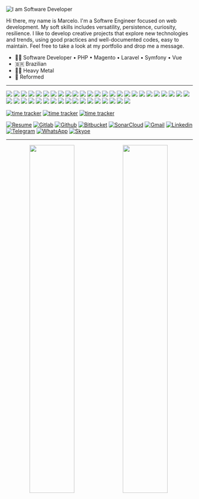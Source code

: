 ![I am Software Developer](https://marcelorodovalho.com/img/logo-large.59fa6dbf.svg)

Hi there, my name is Marcelo. I'm a Softwre Engineer focused on web development.
My soft skills includes versatility, persistence, curiosity, resilience. I like to develop creative projects that explore new technologies and trends, using good practices and well-documented codes, easy to maintain.
Feel free to take a look at my portfolio and drop me a message.

- 👨‍💻 Software Developer • PHP • Magento • Laravel • Symfony • Vue
- 🇧🇷 Brazilian
- 🤘🏻 Heavy Metal
- 🌷 Reformed

---

![](https://img.shields.io/badge/&#8203;-PHP-informational?style=flat&logo=php&logoColor=white&color=29b6f6)
![](https://img.shields.io/badge/&#8203;-JavaScript-informational?style=flat&logo=javascript&logoColor=white&color=29b6f6)
![](https://img.shields.io/badge/&#8203;-HTML5-informational?style=flat&logo=html5&logoColor=white&color=29b6f6)
![](https://img.shields.io/badge/&#8203;-CSS3-informational?style=flat&logo=css3&logoColor=white&color=29b6f6)
![](https://img.shields.io/badge/&#8203;-Laravel-informational?style=flat&logo=laravel&logoColor=white&color=29b6f6)
![](https://img.shields.io/badge/&#8203;-Symfony-informational?style=flat&logo=symfony&logoColor=white&color=29b6f6)
![](https://img.shields.io/badge/&#8203;-Zend_Framework-informational?style=flat&logo=zend&logoColor=white&color=29b6f6)
![](https://img.shields.io/badge/&#8203;-Vue-informational?style=flat&logo=vue.js&logoColor=white&color=29b6f6)
![](https://img.shields.io/badge/&#8203;-Angular-informational?style=flat&logo=angular&logoColor=white&color=29b6f6)
![](https://img.shields.io/badge/D-Doctrine-informational?style=flat&logo=doctrine&logoColor=white&color=29b6f6)
![](https://img.shields.io/badge/&#8203;-CakePHP-informational?style=flat&logo=cakephp&logoColor=white&color=29b6f6)
![](https://img.shields.io/badge/&#8203;-WordPress-informational?style=flat&logo=wordpress&logoColor=white&color=29b6f6)
![](https://img.shields.io/badge/&#8203;-Magento-informational?style=flat&logo=magento&logoColor=white&color=29b6f6)
![](https://img.shields.io/badge/&#8203;-jQuery-informational?style=flat&logo=jquery&logoColor=white&color=29b6f6)
![](https://img.shields.io/badge/&#8203;-Sass-informational?style=flat&logo=sass&logoColor=white&color=29b6f6)
![](https://img.shields.io/badge/&#8203;-Webpack-informational?style=flat&logo=webpack&logoColor=white&color=29b6f6)
![](https://img.shields.io/badge/&#8203;-LeafLet-informational?style=flat&logo=leaflet&logoColor=white&color=29b6f6)
![](https://img.shields.io/badge/&#8203;-Vuetify-informational?style=flat&logo=Vuetify&logoColor=white&color=29b6f6)
![](https://img.shields.io/badge/&#8203;-Bootstrap-informational?style=flat&logo=Bootstrap&logoColor=white&color=29b6f6)
![](https://img.shields.io/badge/&#8203;-MySQL-informational?style=flat&logo=mysql&logoColor=white&color=29b6f6)
![](https://img.shields.io/badge/&#8203;-PostgreSQL-informational?style=flat&logo=postgresql&logoColor=white&color=29b6f6)
![](https://img.shields.io/badge/&#8203;-OracleSQL-informational?style=flat&logo=oracle&logoColor=white&color=29b6f6)
![](https://img.shields.io/badge/&#8203;-MongoDB-informational?style=flat&logo=mongodb&logoColor=white&color=29b6f6)
![](https://img.shields.io/badge/&#8203;-Sqlite-informational?style=flat&logo=sqlite&logoColor=white&color=29b6f6)
![](https://img.shields.io/badge/&#8203;-Git-informational?style=flat&logo=git&logoColor=white&color=29b6f6)
![](https://img.shields.io/badge/&#8203;-Node-informational?style=flat&logo=node.js&logoColor=white&color=29b6f6)
![](https://img.shields.io/badge/&#8203;-Docker-informational?style=flat&logo=docker&logoColor=white&color=29b6f6)
![](https://img.shields.io/badge/&#8203;-Apache-informational?style=flat&logo=apache&logoColor=white&color=29b6f6)
![](https://img.shields.io/badge/&#8203;-AWS-informational?style=flat&logo=amazonaws&logoColor=white&color=29b6f6)
![](https://img.shields.io/badge/&#8203;-Jenkins-informational?style=flat&logo=jenkins&logoColor=white&color=29b6f6)
![](https://img.shields.io/badge/&#8203;-Sonar-informational?style=flat&logo=sonarqube&logoColor=white&color=29b6f6)
![](https://img.shields.io/badge/&#8203;-GitlabCI-informational?style=flat&logo=gitlab&logoColor=white&color=29b6f6)
![](https://img.shields.io/badge/&#8203;-NPM-informational?style=flat&logo=npm&logoColor=white&color=29b6f6)
![](https://img.shields.io/badge/&#8203;-Composer-informational?style=flat&logo=composer&logoColor=white&color=29b6f6)
![](https://img.shields.io/badge/&#8203;-Adobe_Suite-informational?style=flat&logo=adobe&logoColor=white&color=29b6f6)
![](https://img.shields.io/badge/&#8203;-Gimp-informational?style=flat&logo=gimp&logoColor=white&color=29b6f6)
![](https://img.shields.io/badge/&#8203;-InkScape-informational?style=flat&logo=inkscape&logoColor=white&color=29b6f6)
![](https://img.shields.io/badge/&#8203;-Bitbucket-informational?style=flat&logo=bitbucket&logoColor=white&color=29b6f6)
![](https://img.shields.io/badge/&#8203;-Telegram_API-informational?style=flat&logo=telegram&logoColor=white&color=29b6f6)
![](https://img.shields.io/badge/&#8203;-PHPStorm-informational?style=flat&logo=phpstorm&logoColor=white&color=29b6f6)
![](https://img.shields.io/badge/&#8203;-Linux-informational?style=flat&logo=linux&logoColor=white&color=29b6f6)
![](https://img.shields.io/badge/&#8203;-MacOS-informational?style=flat&logo=apple&logoColor=white&color=29b6f6)


[![time tracker](https://wakatime.com/badge/gitlab/celorodovalho/api.marcelorodovalho.com.svg)](https://wakatime.com/badge/gitlab/celorodovalho/api.marcelorodovalho.com)
[![time tracker](https://wakatime.com/badge/gitlab/celorodovalho/admin.marcelorodovalho.com.svg)](https://wakatime.com/badge/gitlab/celorodovalho/admin.marcelorodovalho.com)
[![time tracker](https://wakatime.com/badge/gitlab/celorodovalho/marcelorodovalho.com.svg)](https://wakatime.com/badge/gitlab/celorodovalho/marcelorodovalho.com)


[![Resume](http://img.shields.io/badge/-Resume/CV-29b6f6?style=for-the-badge&logo=adobe-acrobat-reader&logoColor=white)](https://api.marcelorodovalho.com/resume/en) 
[![Gitlab](http://img.shields.io/badge/-Gitlab-388e3c?style=for-the-badge&logo=Gitlab&logoColor=white)](https://gitlab.com/celorodovalho) 
[![Github](https://img.shields.io/badge/-Github-181717?style=for-the-badge&logo=Github&logoColor=white)](https://github.com/celorodovalho) 
[![Bitbucket](http://img.shields.io/badge/-Bitbucket-006db3?style=for-the-badge&logo=bitbucket&logoColor=white)](https://bitbucket.org/celorodovalho) 
[![SonarCloud](http://img.shields.io/badge/-SonarCloud-4c9bd6?style=for-the-badge&logo=SonarQube&logoColor=white)](https://sonarcloud.io/organizations/rodovalho/)
[![Gmail](http://img.shields.io/badge/-Gmail-D14836?style=for-the-badge&logo=Gmail&logoColor=white)](mailto:marcelo2208@gmail.com)
[![Linkedin](https://img.shields.io/badge/-LinkedIn-blue?style=for-the-badge&logo=Linkedin&logoColor=white)](https://www.linkedin.com/in/marcelorodovalho) 
[![Telegram](http://img.shields.io/badge/-Telegram-2CA5E0?style=for-the-badge&logo=Telegram&logoColor=white)](https://t.me/se45ky)
[![WhatsApp](http://img.shields.io/badge/-WhatsApp-25D366?style=for-the-badge&logo=WhatsApp&logoColor=white)](https://wa.me/31624830543)
[![Skyoe](http://img.shields.io/badge/-Skype-00AFF0?style=for-the-badge&logo=Skype&logoColor=white)](https://t.me/se45ky)

---

<p align="center">
  <a href="https://wakatime.com">
    <img src="https://wakatime.com/share/@celorodovalho/d44e7356-0121-4cc4-8e39-c4f3f51ffb17.png" width="49%" style="float: left"/>
  </a>
  <a href="https://wakatime.com">
    <img src="https://wakatime.com/share/@celorodovalho/2772bc59-44af-403c-9b51-808be7a95d60.png" width="49%" />
  </a>
</p>

